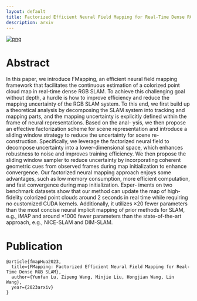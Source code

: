 ```yaml
---
layout: default
title: Factorized Efficient Neural Field Mapping for Real-Time Dense RGB SLAM
description: arxiv
---
```




<!-- <a href="https://www.youtube.com/watch?v=ty531p2Me7Q">
  <img src="assets/images/cvpr23/egvsr.png" alt="eres" style="width: 500""/>
</a> -->

<!-- [video](https://www.youtube.com/watch?v=ty531p2Me7Qng) -->
[![png](https://i.328888.xyz/2023/03/16/K5vCL.png)](https://www.youtube.com/watch?v=ty531p2Me7Qng)

# Abstract

In this paper, we introduce FMapping, an efficient neural field mapping framework
that facilitates the continuous estimation of a colorized point cloud map in real-time
dense RGB SLAM. To achieve this challenging goal without depth, a hurdle is
how to improve efficiency and reduce the mapping uncertainty of the RGB SLAM
system. To this end, we first build up a theoretical analysis by decomposing the
SLAM system into tracking and mapping parts, and the mapping uncertainty is
explicitly defined within the frame of neural representations. Based on the anal-
ysis, we then propose an effective factorization scheme for scene representation
and introduce a sliding window strategy to reduce the uncertainty for scene re-
construction. Specifically, we leverage the factorized neural field to decompose
uncertainty into a lower-dimensional space, which enhances robustness to noise
and improves training efficiency. We then propose the sliding window sampler
to reduce uncertainty by incorporating coherent geometric cues from observed
frames during map initialization to enhance convergence. Our factorized neural
mapping approach enjoys some advantages, such as low memory consumption,
more efficient computation, and fast convergence during map initialization. Exper-
iments on two benchmark datasets show that our method can update the map of
high-fidelity colorized point clouds around 2 seconds in real time while requiring
no customized CUDA kernels. Additionally, it utilizes ×20 fewer parameters
than the most concise neural implicit mapping of prior methods for SLAM, e.g.,
iMAP and around ×1000 fewer parameters than the state-of-the-art approach,
e.g., NICE-SLAM and DIM-SLAM. 


# Publication

```
@article{fmapHua2023,
  title={FMapping: Factorized Efficient Neural Field Mapping for Real-Time Dense RGB SLAM},
  author={Yunfan Lu, Zipeng Wang, Minjie Liu, Hongjian Wang, Lin Wang},
  year={2023arxiv}
}
```
